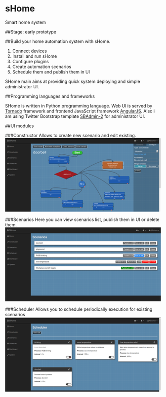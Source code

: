 # sHome
Smart home system

##Stage: early prototype

##Build your home automation system with sHome.

1. Connect devices
2. Install and run sHome
3. Configure plugins
3. Create automation scenarios
4. Schedule them and publish them in UI

SHome main aims at providing quick system deploying and simple administrator UI.

##Programming languages and frameworks

SHome is written in Python programming language. Web UI is served by [Tornado](http://tornadoweb.org/) framework and frontend JavaScript framework [AngularJS](http://angularjs.org/). Also i am using Twitter Bootstrap template [SBAdmin-2](http://startbootstrap.com/template-overviews/sb-admin-2/) for administrator UI.

##UI modules

###Constructor
Allows to create new scenario and edit existing.
![](https://github.com/Cirreth/shome/blob/master/images/constructor-ui.png)

###Scenarios 
Here you can view scenarios list, publish them in UI or delete them.
![](https://github.com/Cirreth/shome/blob/master/images/scenarios-ui.png)

###Scheduler
Allows you to schedule periodically execution for existing scenarios
![](https://github.com/Cirreth/shome/blob/master/images/scheduler-ui.png)











































































































































